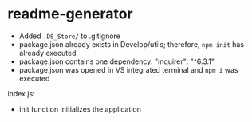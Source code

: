 # readme-generator

- Added `.DS_Store/` to .gitignore
- package.json already exists in Develop/utils; therefore, `npm init` has already executed
- package.json contains one dependency: "inquirer": "^6.3.1"
- package.json was opened in VS integrated terminal and `npm i` was executed

index.js:
- init function initializes the application
    